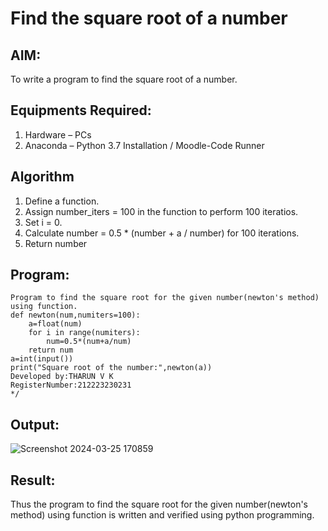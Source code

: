# Find the square root of a number

## AIM:
To write a program to find the square root of a number.

## Equipments Required:
1. Hardware – PCs
2. Anaconda – Python 3.7 Installation / Moodle-Code Runner

## Algorithm
1. Define a function.
2. Assign number_iters = 100 in the function to perform 100 iteratios.
3. Set i = 0.
4. Calculate  number = 0.5 * (number + a / number) for 100 iterations.
5. Return number

## Program:
```
Program to find the square root for the given number(newton's method) using function.
def newton(num,numiters=100):
    a=float(num)
    for i in range(numiters):
        num=0.5*(num+a/num)
    return num
a=int(input())
print("Square root of the number:",newton(a))
Developed by:THARUN V K 
RegisterNumber:212223230231  
*/
```

## Output:
![Screenshot 2024-03-25 170859](https://github.com/tharunkumaran2006/Square-root-of-a-number/assets/151625188/9b894406-c088-44f5-8883-dbf61bac4d8b)



## Result:
Thus the program to find the square root for the given number(newton's method) using function is written and verified using python programming.
